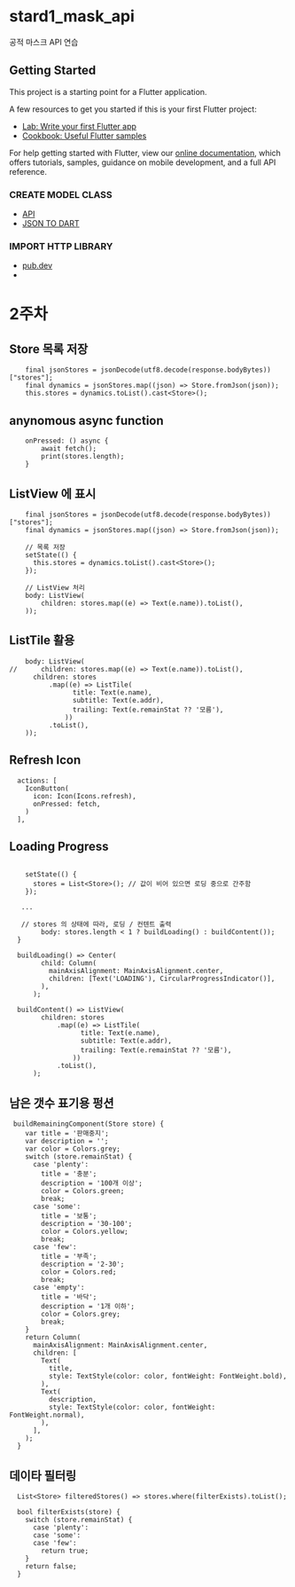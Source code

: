 # stard1_mask_api

공적 마스크 API 연습

## Getting Started

This project is a starting point for a Flutter application.

A few resources to get you started if this is your first Flutter project:

- [Lab: Write your first Flutter app](https://flutter.dev/docs/get-started/codelab)
- [Cookbook: Useful Flutter samples](https://flutter.dev/docs/cookbook)

For help getting started with Flutter, view our
[online documentation](https://flutter.dev/docs), which offers tutorials,
samples, guidance on mobile development, and a full API reference.

### CREATE MODEL CLASS
- [API](https://gist.githubusercontent.com/junsuk5/bb7485d5f70974deee920b8f0cd1e2f0/raw/063f64d9b343120c2cb01a6555cf9b38761b1d94/sample.json)
- [JSON TO DART](https://javiercbk.github.io/json_to_dart/)

### IMPORT HTTP LIBRARY
- [pub.dev](https://pub.dev/packages/http)
- 


# 2주차
## Store 목록 저장
```
    final jsonStores = jsonDecode(utf8.decode(response.bodyBytes))["stores"];
    final dynamics = jsonStores.map((json) => Store.fromJson(json));
    this.stores = dynamics.toList().cast<Store>();
```

## anynomous async function
```
    onPressed: () async {
        await fetch();
        print(stores.length);
    }
```

## ListView 에 표시
```
    final jsonStores = jsonDecode(utf8.decode(response.bodyBytes))["stores"];
    final dynamics = jsonStores.map((json) => Store.fromJson(json));

    // 목록 저장
    setState(() {
      this.stores = dynamics.toList().cast<Store>();
    });
    
    // ListView 처리
    body: ListView(
        children: stores.map((e) => Text(e.name)).toList(),
    ));

```

## ListTile 활용
```
    body: ListView(
//      children: stores.map((e) => Text(e.name)).toList(),
      children: stores
          .map((e) => ListTile(
                title: Text(e.name),
                subtitle: Text(e.addr),
                trailing: Text(e.remainStat ?? '모름'),
              ))
          .toList(),
    ));
```

## Refresh Icon
```
  actions: [
    IconButton(
      icon: Icon(Icons.refresh),
      onPressed: fetch,
    )
  ],
```

## Loading Progress
```

    setState(() {
      stores = List<Store>(); // 값이 비어 있으면 로딩 중으로 간주함
    });
    
   ...
   
   // stores 의 상태에 따라, 로딩 / 컨텐트 출력
        body: stores.length < 1 ? buildLoading() : buildContent());
  }

  buildLoading() => Center(
        child: Column(
          mainAxisAlignment: MainAxisAlignment.center,
          children: [Text('LOADING'), CircularProgressIndicator()],
        ),
      );

  buildContent() => ListView(
        children: stores
            .map((e) => ListTile(
                  title: Text(e.name),
                  subtitle: Text(e.addr),
                  trailing: Text(e.remainStat ?? '모름'),
                ))
            .toList(),
      );

```

## 남은 갯수 표기용 펑션
```
 buildRemainingComponent(Store store) {
    var title = '판매중지';
    var description = '';
    var color = Colors.grey;
    switch (store.remainStat) {
      case 'plenty':
        title = '충분';
        description = '100개 이상';
        color = Colors.green;
        break;
      case 'some':
        title = '보통';
        description = '30-100';
        color = Colors.yellow;
        break;
      case 'few':
        title = '부족';
        description = '2-30';
        color = Colors.red;
        break;
      case 'empty':
        title = '바닥';
        description = '1개 이하';
        color = Colors.grey;
        break;
    }
    return Column(
      mainAxisAlignment: MainAxisAlignment.center,
      children: [
        Text(
          title,
          style: TextStyle(color: color, fontWeight: FontWeight.bold),
        ),
        Text(
          description,
          style: TextStyle(color: color, fontWeight: FontWeight.normal),
        ),
      ],
    );
  }
```

## 데이타 필터링
```
  List<Store> filteredStores() => stores.where(filterExists).toList();

  bool filterExists(store) {
    switch (store.remainStat) {
      case 'plenty':
      case 'some':
      case 'few':
        return true;
    }
    return false;
  }
```
